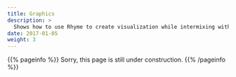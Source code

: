 ```yaml
---
title: Graphics
description: >
  Shows how to use Rhyme to create visualization while intermixing with other regular data processing.
date: 2017-01-05
weight: 3
---
```


{{% pageinfo %}}
  <i class="fas fa-tools"></i>
  Sorry, this page is still under construction.
{{% /pageinfo %}}

<!-- TODO: describe the graphics API docs -- point to what is available, etc. -->